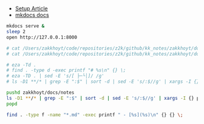 # 

* [Setup Article](https://dev.to/ar2pi/publish-your-markdown-docs-on-github-pages-6pe)
* [mkdocs docs](https://www.mkdocs.org/user-guide/configuration/)
```sh
mkdocs serve &
sleep 2
open http://127.0.0.1:8000
```


```sh
# cat /Users/zakkhoyt/code/repositories/z2k/github/kk_notes/zakkhoyt/docs/notes/index.md | sed -E 's|[^/]||g' | xargs -I {} echo {} | awk '{ print length }'
# cat /Users/zakkhoyt/code/repositories/z2k/github/kk_notes/zakkhoyt/docs/notes/index.md | sed -E 's|[^/]||g' | awk '{ print (length-1)/2}'

# eza -Td .
# find . -type d -exec printf "# %s\n" {} \;
# eza -TD . | sed -E 's/[ ├─└│]/ /g'
# ls -D1 **/* | grep -E ":$" | sort -d | sed -E 's/:$//g' | xargs -I {} printf "# %s\n" "{}" > zakkhoyt/docs/notes/index.html

pushd zakkhoyt/docs/notes
ls -D1 **/* | grep -E ":$" | sort -d | sed -E 's/:$//g' | xargs -I {} printf "# %s\n" "{}" > index.html
popd
```

```sh
find . -type f -name "*.md" -exec printf " - [%s](%s)\n" {} {} \;
```
